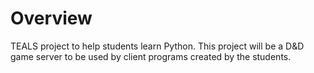 # Overview

TEALS project to help students learn Python.  This project will be a D&D game server to be used by client programs created by the students.